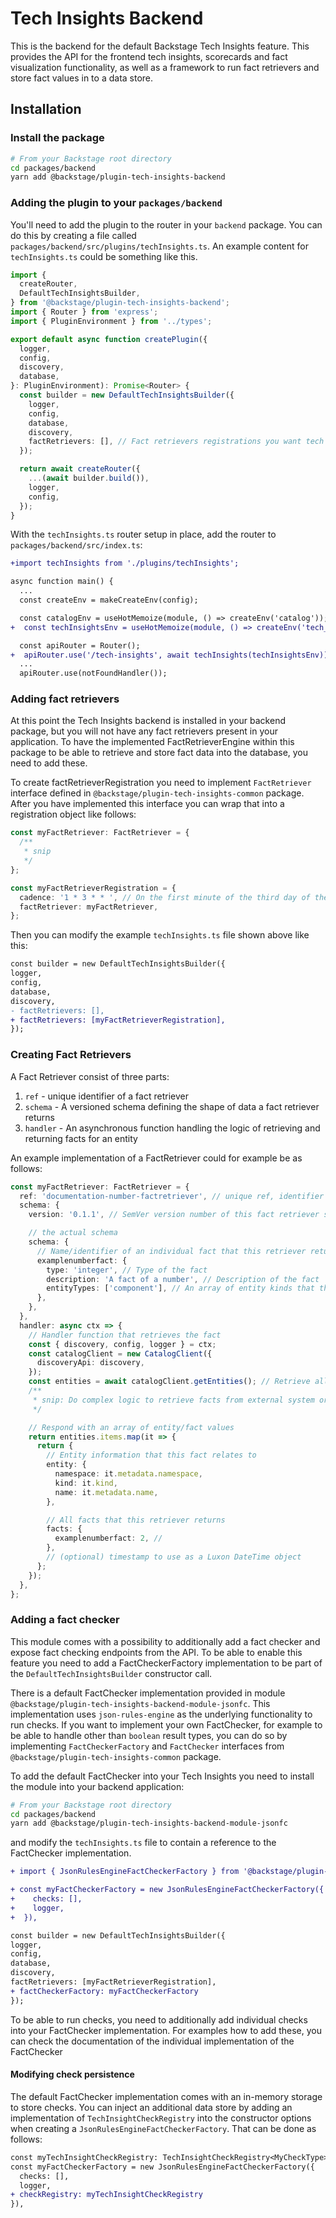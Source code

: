 # Tech Insights Backend

This is the backend for the default Backstage Tech Insights feature.
This provides the API for the frontend tech insights, scorecards and fact visualization functionality,
as well as a framework to run fact retrievers and store fact values in to a data store.

## Installation

### Install the package

```bash
# From your Backstage root directory
cd packages/backend
yarn add @backstage/plugin-tech-insights-backend
```

### Adding the plugin to your `packages/backend`

You'll need to add the plugin to the router in your `backend` package. You can
do this by creating a file called `packages/backend/src/plugins/techInsights.ts`. An example content for `techInsights.ts` could be something like this.

```ts
import {
  createRouter,
  DefaultTechInsightsBuilder,
} from '@backstage/plugin-tech-insights-backend';
import { Router } from 'express';
import { PluginEnvironment } from '../types';

export default async function createPlugin({
  logger,
  config,
  discovery,
  database,
}: PluginEnvironment): Promise<Router> {
  const builder = new DefaultTechInsightsBuilder({
    logger,
    config,
    database,
    discovery,
    factRetrievers: [], // Fact retrievers registrations you want tech insights to use
  });

  return await createRouter({
    ...(await builder.build()),
    logger,
    config,
  });
}
```

With the `techInsights.ts` router setup in place, add the router to
`packages/backend/src/index.ts`:

```diff
+import techInsights from './plugins/techInsights';

async function main() {
  ...
  const createEnv = makeCreateEnv(config);

  const catalogEnv = useHotMemoize(module, () => createEnv('catalog'));
+  const techInsightsEnv = useHotMemoize(module, () => createEnv('tech_insights'));

  const apiRouter = Router();
+  apiRouter.use('/tech-insights', await techInsights(techInsightsEnv));
  ...
  apiRouter.use(notFoundHandler());

```

### Adding fact retrievers

At this point the Tech Insights backend is installed in your backend package, but
you will not have any fact retrievers present in your application. To have the implemented FactRetrieverEngine within this package to be able to retrieve and store fact data into the database, you need to add these.

To create factRetrieverRegistration you need to implement `FactRetriever` interface defined in `@backstage/plugin-tech-insights-common` package. After you have implemented this interface you can wrap that into a registration object like follows:

```ts
const myFactRetriever: FactRetriever = {
  /**
   * snip
   */
};

const myFactRetrieverRegistration = {
  cadence: '1 * 3 * * ', // On the first minute of the third day of the month
  factRetriever: myFactRetriever,
};
```

Then you can modify the example `techInsights.ts` file shown above like this:

```diff
const builder = new DefaultTechInsightsBuilder({
logger,
config,
database,
discovery,
- factRetrievers: [],
+ factRetrievers: [myFactRetrieverRegistration],
});
```

### Creating Fact Retrievers

A Fact Retriever consist of three parts:

1. `ref` - unique identifier of a fact retriever
2. `schema` - A versioned schema defining the shape of data a fact retriever returns
3. `handler` - An asynchronous function handling the logic of retrieving and returning facts for an entity

An example implementation of a FactRetriever could for example be as follows:

```ts
const myFactRetriever: FactRetriever = {
  ref: 'documentation-number-factretriever', // unique ref, identifier of the fact retriever
  schema: {
    version: '0.1.1', // SemVer version number of this fact retriever schema. This should be incremented if the implementation changes

    // the actual schema
    schema: {
      // Name/identifier of an individual fact that this retriever returns
      examplenumberfact: {
        type: 'integer', // Type of the fact
        description: 'A fact of a number', // Description of the fact
        entityTypes: ['component'], // An array of entity kinds that this fact is applicable to
      },
    },
  },
  handler: async ctx => {
    // Handler function that retrieves the fact
    const { discovery, config, logger } = ctx;
    const catalogClient = new CatalogClient({
      discoveryApi: discovery,
    });
    const entities = await catalogClient.getEntities(); // Retrieve all entities
    /**
     * snip: Do complex logic to retrieve facts from external system or calculate fact values
     */

    // Respond with an array of entity/fact values
    return entities.items.map(it => {
      return {
        // Entity information that this fact relates to
        entity: {
          namespace: it.metadata.namespace,
          kind: it.kind,
          name: it.metadata.name,
        },

        // All facts that this retriever returns
        facts: {
          examplenumberfact: 2, //
        },
        // (optional) timestamp to use as a Luxon DateTime object
      };
    });
  },
};
```

### Adding a fact checker

This module comes with a possibility to additionally add a fact checker and expose fact checking endpoints from the API. To be able to enable this feature you need to add a FactCheckerFactory implementation to be part of the `DefaultTechInsightsBuilder` constructor call.

There is a default FactChecker implementation provided in module `@backstage/plugin-tech-insights-backend-module-jsonfc`. This implementation uses `json-rules-engine` as the underlying functionality to run checks. If you want to implement your own FactChecker, for example to be able to handle other than `boolean` result types, you can do so by implementing `FactCheckerFactory` and `FactChecker` interfaces from `@backstage/plugin-tech-insights-common` package.

To add the default FactChecker into your Tech Insights you need to install the module into your backend application:

```bash
# From your Backstage root directory
cd packages/backend
yarn add @backstage/plugin-tech-insights-backend-module-jsonfc
```

and modify the `techInsights.ts` file to contain a reference to the FactChecker implementation.

```diff
+ import { JsonRulesEngineFactCheckerFactory } from '@backstage/plugin-tech-insights-backend-module-jsonfc';

+ const myFactCheckerFactory = new JsonRulesEngineFactCheckerFactory({
+    checks: [],
+    logger,
+  }),

const builder = new DefaultTechInsightsBuilder({
logger,
config,
database,
discovery,
factRetrievers: [myFactRetrieverRegistration],
+ factCheckerFactory: myFactCheckerFactory
});
```

To be able to run checks, you need to additionally add individual checks into your FactChecker implementation. For examples how to add these, you can check the documentation of the individual implementation of the FactChecker

#### Modifying check persistence

The default FactChecker implementation comes with an in-memory storage to store checks. You can inject an additional data store by adding an implementation of `TechInsightCheckRegistry` into the constructor options when creating a `JsonRulesEngineFactCheckerFactory`. That can be done as follows:

```diff
const myTechInsightCheckRegistry: TechInsightCheckRegistry<MyCheckType> = // snip
const myFactCheckerFactory = new JsonRulesEngineFactCheckerFactory({
  checks: [],
  logger,
+ checkRegistry: myTechInsightCheckRegistry
}),

```
